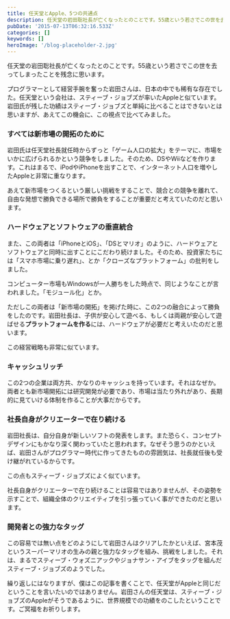 ```yaml
---
title: 任天堂とApple、5つの共通点
description: 任天堂の岩田聡社長が亡くなったとのことです。55歳という若さでこの世を去ってしまったことを残念に思います。
pubDate: '2015-07-13T06:32:16.533Z'
categories: []
keywords: []
heroImage: '/blog-placeholder-2.jpg'
---
```


任天堂の岩田聡社長が亡くなったとのことです。55歳という若さでこの世を去ってしまったことを残念に思います。

プログラマーとして経営手腕を奮った岩田さんは、日本の中でも稀有な存在でした。任天堂という会社は、スティーブ・ジョブズが率いたAppleと似ています。岩田氏が残した功績はスティーブ・ジョブズと単純に比べることはできないとは思いますが、あえてこの機会に、この視点で比べてみました。

### **すべては新市場の開拓のために**

岩田氏は任天堂社長就任時からずっと「ゲーム人口の拡大」をテーマに、市場をいかに広げられるかという競争をしました。そのため、DSやWiiなどを作ります。これはまるで、iPodやiPhoneを出すことで、インターネット人口を増やしたAppleと非常に重なります。

あえて新市場をつくるという厳しい挑戦をすることで、競合との競争を離れて、自由な発想で勝負できる場所で勝負をすることが重要だと考えていたのだと思います。

### **ハードウェアとソフトウェアの垂直統合**

また、この両者は「iPhoneとiOS」、「DSとマリオ」のように、ハードウェアとソフトウェアと同時に出すことにこだわり続けました。そのため、投資家たちには「スマホ市場に乗り遅れ」、とか「クローズなプラットフォーム」の批判をしました。

コンピューター市場もWindowsが一人勝ちをした時点で、同じようなことが言われました。「モジュール化」とか。

ただしこの両者は「新市場の開拓」を掲げた時に、この2つの融合によって勝負をしたのです。岩田社長は、子供が安心して遊べる、もしくは両親が安心して遊ばせる**プラットフォームを作る**には、ハードウェアが必要だと考えいたのだと思います。

この経営戦略も非常に似ています。

### **キャッシュリッチ**

この2つの企業は両方共、かなりのキャッシュを持っています。それはなぜか。両者とも新市場開拓には研究開発が必要であり、市場は当たり外れがあり、長期的に見ていける体制を作ることが大事だからです。

### **社長自身がクリエーターで在り続ける**

岩田社長は、自分自身が新しいソフトの発表をします。また恐らく、コンセプトデザインにもかなり深く関わっていたと思われます。なぜそう思うのかといえば、岩田さんがプログラマー時代に作ってきたものの雰囲気は、社長就任後も受け継がれているからです。

この点もスティーブ・ジョブズによく似ています。

社長自身がクリエーターで在り続けることは容易ではありませんが、その姿勢を示すことで、組織全体のクリエイティブを引っ張っていく事ができたのだと思います。

### **開発者との強力なタッグ**

この容易では無い点をどのようにして岩田さんはクリアしたかといえば、宮本茂というスーパーマリオの生みの親と強力なタッグを組み、挑戦をしました。それは、まるでスティーブ・ウォズニアックやジョナサン・アイブをタッグを組んだスティーブ・ジョブズのようでした。

繰り返しにはなりますが、僕はこの記事を書くことで、任天堂がAppleと同じだということを言いたいのではありません。岩田さんの任天堂は、スティーブ・ジョブズのAppleがそうであるように、世界規模での功績をのこしたということです。ご冥福をお祈りします。